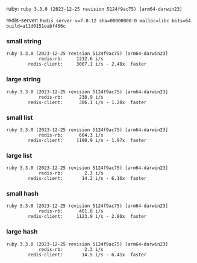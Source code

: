 ruby: `ruby 3.3.0 (2023-12-25 revision 5124f9ac75) [arm64-darwin23]`

redis-server: `Redis server v=7.0.12 sha=00000000:0 malloc=libc bits=64 build=a11d0151eabf466c`


### small string

```
ruby 3.3.0 (2023-12-25 revision 5124f9ac75) [arm64-darwin23]
            redis-rb:     1212.6 i/s
        redis-client:     3007.1 i/s - 2.48x  faster

```

### large string

```
ruby 3.3.0 (2023-12-25 revision 5124f9ac75) [arm64-darwin23]
            redis-rb:      238.9 i/s
        redis-client:      306.1 i/s - 1.28x  faster

```

### small list

```
ruby 3.3.0 (2023-12-25 revision 5124f9ac75) [arm64-darwin23]
            redis-rb:      604.3 i/s
        redis-client:     1190.9 i/s - 1.97x  faster

```

### large list

```
ruby 3.3.0 (2023-12-25 revision 5124f9ac75) [arm64-darwin23]
            redis-rb:        2.3 i/s
        redis-client:       14.2 i/s - 6.16x  faster

```

### small hash

```
ruby 3.3.0 (2023-12-25 revision 5124f9ac75) [arm64-darwin23]
            redis-rb:      401.8 i/s
        redis-client:     1123.9 i/s - 2.80x  faster

```

### large hash

```
ruby 3.3.0 (2023-12-25 revision 5124f9ac75) [arm64-darwin23]
            redis-rb:        2.3 i/s
        redis-client:       14.5 i/s - 6.41x  faster

```

